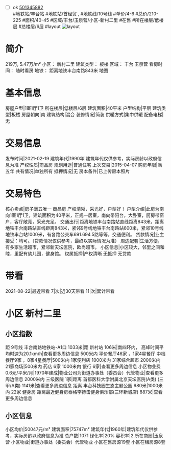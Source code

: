 - [ ] ok [501345882](https://bj.5i5j.com/ershoufang/501345882.html)  
 #地铁站/丰台站 #地铁站/首经贸 ,  #地铁线/10号线
#单价/4-6 #总价/210-225 #面积/40-45   #区域/丰台/玉泉营/小区-新村二里 #在售 #所在楼层/低楼层 #总楼层/6层 #layout 
![layout](http://image2a.5i5j.com/bdir/layout/96eec9b8daf3467394b1cd459f3dca9e.jpg_P5.jpg) 
# 简介 
 219万,  5.47万/m² 
小区： 新村二里
建筑类型： 板楼
区域： 丰台 玉泉营
看房时间： 随时看房
地铁： 距离地铁丰台南路843米 地图
# 基本信息 
 房屋户型|1室1厅1卫
所在楼层|低楼层/6层
建筑面积|40平米
户型结构|平层
建筑类型|板楼
房屋朝向|南
建筑结构|混合
装修情况|简装
供暖方式|集中供暖
配备电梯|无
# 交易信息 
 发布时间|2021-02-19
建筑年代|1990年|建筑年代仅供参考，实际房龄以政府信息为准
产权性质|商品房
规划用途|普通住宅
上次交易|2015-04-07
购房年限|满五年
共有情况|单独所有
抵押情况|无
房本备件|已上传房本照片
# 交易特色 
 核心卖点|房子满五唯一  商品房     产权清晰，采光好，户型好！
户型介绍|此房为南向1室1厅1卫，建筑面积为40平米，正规一居室，南向带阳台，大卧室，厨房带窗户，客厅敞亮，采光充足。
交通出行|距离地铁丰台南路站直线距离843米，距离地铁丰台南路站直线距离843米，紧邻9号线地铁丰台南路站600米，紧邻10号线地铁丰台站1000米，有各路公交车691.694.5路等等，交通便利。
贷款情况|业主接受：均可。（贷款情况仅供参考，最终以实际情况为准）
周边配套|生活方便，有多家生活超市，紧邻新天坛医院，欧尚超市。
小区信息|小区较大，邻里之间和睦，里配有幼儿园，健身馆。
权属抵押|产权清晰    无抵押   无贷款
# 带看 
 2021-08-22|最近带看	 7|次|近30天带看	 11|次|累计带看
# 小区 新村二里
## 小区指数 
 距 9号线 丰台南路地铁站-A1口 1033米|距 新村站 106米|南四环内， 高峰时间平均时速为20.1km/h|查看更多周边信息
500米内 平价餐厅46家 ，1家4星餐厅
中档餐厅9家 ，8家4星餐厅|500米内 1家便利店
1000米内 31家综合超市
2000米内 21家商场|500米内 药店 6家
1000米内 银行 6家|查看更多周边信息
小区物业费0.6元/平米/月|1970年建成|物业公司为街道办事处（委员会）代管物业|查看更多周边信息
2000米内 三级医院 1家|距离 首都医科大学附属北京天坛医院(A类) (三甲/A类) 1141米|查看更多周边信息
距离 丰台科技园生态主题公园 980米|1000米内 22家 健身房
距离最近健身房泰格李搏击健身俱乐部(三环新城店) 887米|查看更多周边信息
## 小区信息 
 小区均价|50047元/m²
建筑面积|75747m²
建筑年代|1960年|建筑年代仅供参考，实际房龄以政府信息为准
总户数|1071
绿化率|20%
容积率|2
所在商圈|玉泉营
小区物业|街道办事处（委员会）代管物业
小区在售房源19套
小区在租房源8套
